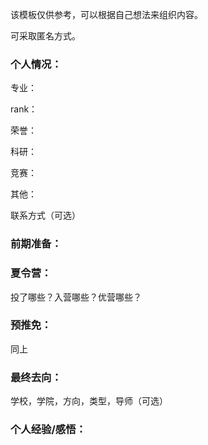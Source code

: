 该模板仅供参考，可以根据自己想法来组织内容。

可采取匿名方式。

### 个人情况：

专业：

rank：

荣誉：

科研：

竞赛：

其他：

联系方式（可选）

### 前期准备：



### 夏令营：

投了哪些？入营哪些？优营哪些？

### 预推免：

同上

### 最终去向：

学校，学院，方向，类型，导师（可选）

### 个人经验/感悟：

